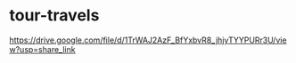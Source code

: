# tour-travels
https://drive.google.com/file/d/1TrWAJ2AzF_BfYxbvR8_jhjyTYYPURr3U/view?usp=share_link
